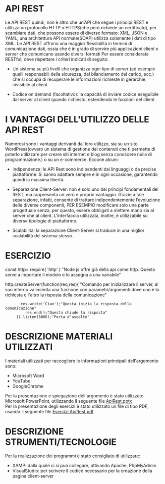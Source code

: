 # API REST
Le API REST quindi, non è altro che un’API che segue i principi REST e utilizza un protocollo HTTP o HTTPS(che però richiede un certificato), per scambiare dati, che possono essere di diverso formato: XML, JSON e YAML, una architettura API normale(SOAP) utilizza solamente i dati di tipo XML. Le API REST offrono una maggior flessibilità in termini di comunicazione dati, ossia che è in grado di servire più applicazioni client o server che comunicano usando diversi formati 
Per essere considerata RESTful, deve rispettare i criteri indicati di seguito:

- Un sistema su più livelli che organizza ogni tipo di server (ad esempio quelli responsabili della sicurezza, del bilanciamento del carico, ecc.) che si occupa di recuperare le informazioni richieste in gerarchie, invisibile al client.

- Codice on demand (facoltativo): la capacità di inviare codice eseguibile dal server al client quando richiesto, estendendo le funzioni del client. 

# I VANTAGGI DELL'UTILIZZO DELLE API REST

Numerosi sono i vantaggi derivanti dal loro utilizzo, sia su un sito WordPress(ovvero un sistema di gestione dei contenuti che ti permette di poterlo utilizzare per creare siti internet e blog senza conoscere nulla di programmazione.) o su un e-commerce. Eccone alcuni: 

- Indipendenza: le API Rest sono indipendenti dai linguaggi o da precise piattaforme. Si sanno adattare sempre e in ogni occasione, garantendo quindi la massima libertà. 

- Separazione Client-Server: non è solo uno dei principi fondamentali del REST, ma rappresenta un vero e proprio vantaggio. Grazie a tale separazione, infatti, consente di trattare indipendentemente l’evoluzione delle diverse componenti, PER ESEMPIO modificare solo una parte progettuale senza, per questo, essere obbligati a mettere mano sia al server che al client. L’interfaccia utilizzata, inoltre, è utilizzabile su diverse tipologie di piattaforme. 

- Scalabilità: la separazione Client-Server si traduce in una miglior scalabilità del sistema stesso. 
 
# ESERCIZIO

const http= require( 'http' ) "Node js offre già della api come http. Questo serve a importare il modulo e lo assegna a una variabile"
 
http.createServer(function(req,res){ "Comando per inizializzare il server, al suo interno va inserita una funzione con parametri/argomenti dove uno è la richiesta e l'altro la risposta della comunicazione"
	
           res.write('Ciao');"Questa inizia la risposta della comunicazione"
	         res.end();"Questa chiude la risposta"
		 }).listen(5000);"Porta d'ascolto"
 
 # DESCRIZIONE MATERIALI UTILIZZATI
 
 I materiali utilizzati per raccogliere le informazioni principali dell'argomento sono:
 - Microsoft Word
 - YouTube
 - GoogleChrome

Per la presentazione e spiegazione dell'argomento è stato utilizzato Microsoft PowerPoint, utilizzando il seguente file
[ApiRest.pptx](https://github.com/eltommis/ApiRest/files/6500715/Presentazione2.2.1.pptx)
<br>
Per la presentazione degli esercizi è stato utilizzato un file di tipo PDF, usando il seguente file
[Esercizi ApiRest.pdf](https://github.com/eltommis/ApiRest/files/6500697/Esercizi.ApiRest.pdf)

 
 # DESCRIZIONE STRUMENTI/TECNOLOGIE
 
Per la realizzazione dei programmi è stato consigliato di utilizzare:
- XAMP: dalla quale ci si può collegare, attivando Apache, PhpMyAdmin.
- VisualStudio: per scrivere il codice necessario per la creazione della pagina client-server
